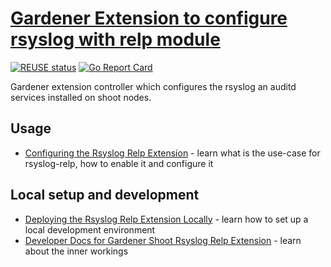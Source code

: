 # [Gardener Extension to configure rsyslog with relp module](https://gardener.cloud)

[![REUSE status](https://api.reuse.software/badge/github.com/gardener/gardener-extension-shoot-rsyslog-relp)](https://api.reuse.software/info/github.com/gardener/gardener-extension-shoot-rsyslog-relp)
[![Go Report Card](https://goreportcard.com/badge/github.com/gardener/gardener-extension-shoot-rsyslog-relp)](https://goreportcard.com/report/github.com/gardener/gardener-extension-shoot-rsyslog-relp)

Gardener extension controller which configures the rsyslog an auditd services installed on shoot nodes.

## Usage

- [Configuring the Rsyslog Relp Extension](docs/usage/configuration.md) - learn what is the use-case for rsyslog-relp, how to enable it and configure it

## Local setup and development

* [Deploying the Rsyslog Relp Extension Locally](docs/development/getting-started.md) - learn how to set up a local development environment
* [Developer Docs for Gardener Shoot Rsyslog Relp Extension](docs/development/shoot-rsyslog-relp.md) -  learn about the inner workings